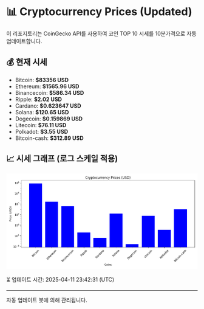 
# 📊 Cryptocurrency Prices (Updated)

이 리포지토리는 CoinGecko API를 사용하여 코인 TOP 10 시세를 10분가격으로 자동 업데이트합니다.

## 💰 현재 시세
- Bitcoin: **$83356 USD**
- Ethereum: **$1565.96 USD**
- Binancecoin: **$586.34 USD**
- Ripple: **$2.02 USD**
- Cardano: **$0.623647 USD**
- Solana: **$120.65 USD**
- Dogecoin: **$0.159869 USD**
- Litecoin: **$76.11 USD**
- Polkadot: **$3.55 USD**
- Bitcoin-cash: **$312.89 USD**

## 📈 시세 그래프 (로그 스케일 적용)
![Crypto Prices](crypto_prices.png)

⏳ 업데이트 시간: 2025-04-11 23:42:31 (UTC)

---
자동 업데이트 봇에 의해 관리됩니다.
